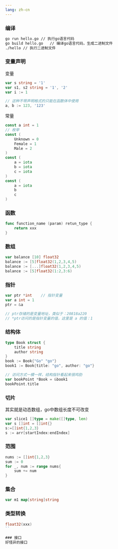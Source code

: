 ```yaml
---
lang: zh-cn
---
```


### 编译
```bash
go run hello.go // 执行go语言代码
go build hello.go   // 编译go语言代码，生成二进制文件
./hello // 执行二进制文件
```

### 变量声明

变量
``` go
var s string = '1'
var s1, s2 string = '1', '2'
var i := 1

// 这种不带声明格式的只能在函数体中使用
a, b := 123, '123'
```

常量
``` go
const a int = 1
// 枚举
const (
    Unknown = 0
    Female = 1
    Male = 2
)
const (
    a = iota
    b = iota
    c = iota
)
const (
    a = iota
    b
    c
)
```

### 函数

``` go
func function_name (param) retun_type {
    return xxx
}
```

### 数组
``` go
var balance [10] float32
balance := [5]float32(1,2,3,4,5)
balance := [...]float32(1,2,3,4,5)
balance := [5]float32(1:2,3:6)
```

### 指针
``` go
var ptr *int    // 指针变量
var a int = 1
ptr = &a

// ptr存储的是变量地址，类似于：20818a220
// *ptr访问的是指针变量的值，这里是 a 的值：1
```

### 结构体
```go
type Book struct {
    title string
    author string
}
book := Book{"Go" "go"}
book1 := Book{title: "go", author: "go"}

// 访问方式一模一样，结构指针看起来很鸡肋
var bookPoint *Book = &book1
bookPoint.title
```

### 切片
其实就是动态数组，go中数组长度不可改变
```go
var slice1 []type = make([]type, len)
var s []int = []int{}
s:=[]int{1,2,3}
s := arr[startIndex:endIndex]
```

### 范围
``` go
nums := []int{1,2,3}
sum := 0
for _, num := range nums{
    sum += num
}

```

### 集合

``` go
var m1 map[string]string

```

### 类型转换

``` go
float32(xxx)
``

### 接口
好怪异的接口
